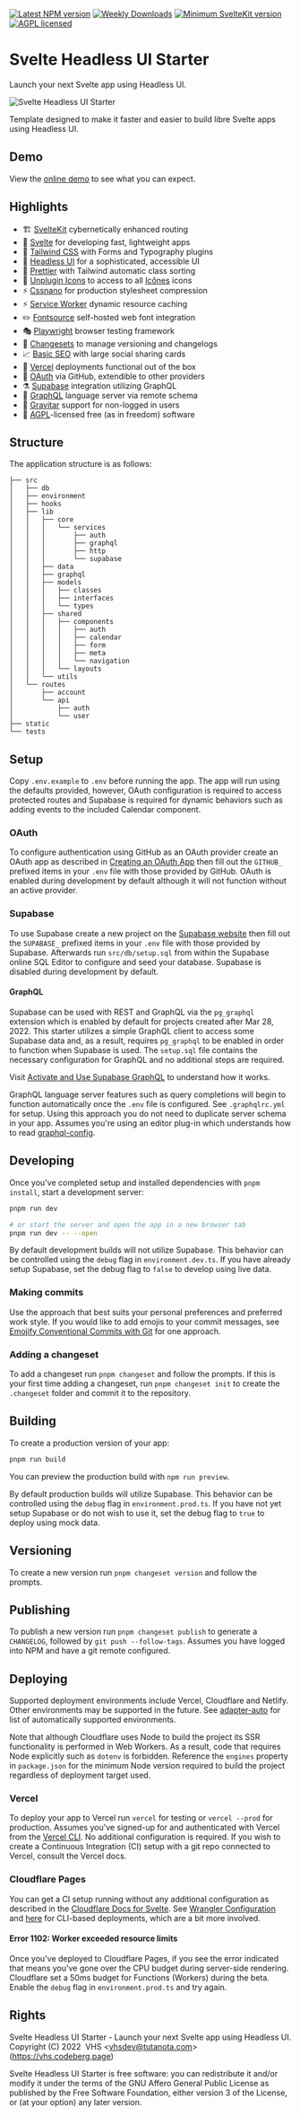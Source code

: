 [![Latest NPM version](https://flat.badgen.net/npm/v/svelte-headlessui-starter)](https://npmjs.com/svelte-headlessui-starter)
[![Weekly Downloads](https://flat.badgen.net/npm/dw/svelte-headlessui-starter)](https://npmjs.com/svelte-headlessui-starter)
[![Minimum SvelteKit version](https://flat.badgen.net/badge/SvelteKit/>=1.0.0-next.391/ff3e00)](https://github.com/sveltejs/kit/blob/master/packages/kit/CHANGELOG.md#100-next391)
[![AGPL licensed](https://flat.badgen.net/npm/license/svelte-headlessui-starter)](https://codeberg.org/vhs/svelte-headlessui-starter/src/branch/trunk/COPYING)

# Svelte Headless UI Starter

Launch your next Svelte app using Headless UI.

![Svelte Headless UI Starter](static/screenshot.png)

Template designed to make it faster and easier to build libre Svelte apps using Headless UI.

## Demo

View the [online demo](https://svelte-headlessui-starter.vercel.app) to see what you can expect.

## Highlights

- 🏗️ [SvelteKit](https://kit.svelte.dev/) cybernetically enhanced routing
- 🔨 [Svelte](https://svelte.dev/) for developing fast, lightweight apps
- 🎨 [Tailwind CSS](https://tailwindcss.com/) with Forms and Typography plugins
- 🧪 [Headless UI](https://svelte-headlessui.goss.io) for a sophisticated, accessible UI
- 💄 [Prettier](https://prettier.io/) with Tailwind automatic class sorting
- 🚩 [Unplugin Icons](https://github.com/antfu/unplugin-icons) to access to all [Icônes](https://icones.js.org/) icons
- ⚡️ [Cssnano](https://cssnano.co/) for production stylesheet compression
- ⚡️ [Service Worker](https://developer.mozilla.org/en-US/docs/Web/API/Service_Worker_API/Using_Service_Workers) dynamic resource caching
- ✏️ [Fontsource](https://fontsource.org/) self-hosted web font integration
- 🎭 [Playwright](https://playwright.dev/) browser testing framework
- 🦋 [Changesets](https://github.com/changesets/changesets) to manage versioning and changelogs
- 📈 [Basic SEO](https://github.com/oekazuma/svelte-meta-tags) with large social sharing cards
- 🚀 [Vercel](https://vercel.com/) deployments functional out of the box
- 🔐 [OAuth](https://www.oauth.com/) via GitHub, extendible to other providers
- ⚗️ [Supabase](https://supabase.com/) integration utilizing GraphQL
- 🦄 [GraphQL](https://graphql.org/) language server via remote schema
- 👷 [Gravitar](https://gravatar.com/) support for non-logged in users
- 📄 [AGPL](https://www.gnu.org/licenses/agpl-3.0.en.html)-licensed free (as in freedom) software

## Structure

The application structure is as follows:

```term
├── src
│   ├── db
│   ├── environment
│   ├── hooks
│   ├── lib
│   │   ├── core
│   │   │   └── services
│   │   │       ├── auth
│   │   │       ├── graphql
│   │   │       ├── http
│   │   │       └── supabase
│   │   ├── data
│   │   ├── graphql
│   │   ├── models
│   │   │   ├── classes
│   │   │   ├── interfaces
│   │   │   └── types
│   │   ├── shared
│   │   │   ├── components
│   │   │   │   ├── auth
│   │   │   │   ├── calendar
│   │   │   │   ├── form
│   │   │   │   ├── meta
│   │   │   │   └── navigation
│   │   │   └── layouts
│   │   └── utils
│   └── routes
│       ├── account
│       └── api
│           ├── auth
│           └── user
├── static
└── tests
```

## Setup

Copy `.env.example` to `.env` before running the app. The app will run using the defaults provided, however, OAuth configuration is required to access protected routes and Supabase is required for dynamic behaviors such as adding events to the included Calendar component.

### OAuth

To configure authentication using GitHub as an OAuth provider create an OAuth app as described in [Creating an OAuth App](https://docs.github.com/en/enterprise-server@3.4/developers/apps/building-oauth-apps/creating-an-oauth-app) then fill out the `GITHUB_` prefixed items in your `.env` file with those provided by GitHub. OAuth is enabled during development by default although it will not function without an active provider.

### Supabase

To use Supabase create a new project on the [Supabase website](https://supabase.com/) then fill out the `SUPABASE_` prefixed items in your `.env` file with those provided by Supabase. Afterwards run `src/db/setup.sql` from within the Supabase online SQL Editor to configure and seed your database. Supabase is disabled during development by default.

#### GraphQL

Supabase can be used with REST and GraphQL via the `pg_graphql` extension which is enabled by default for projects created after Mar 28, 2022. This starter utilizes a simple GraphQL client to access some Supabase data and, as a result, requires `pg_graphql` to be enabled in order to function when Supabase is used. The `setup.sql` file contains the necessary configuration for GraphQL and no additional steps are required.

Visit [Activate and Use Supabase GraphQL](https://vhs.codeberg.page/post/activate-use-supabase-graphql/) to understand how it works.

GraphQL language server features such as query completions will begin to function automatically once the `.env` file is configured. See `.graphqlrc.yml` for setup. Using this approach you do not need to duplicate server schema in your app. Assumes you're using an editor plug-in which understands how to read [graphql-config](https://graphql-config.com).

## Developing

Once you've completed setup and installed dependencies with `pnpm install`, start a development server:

```bash
pnpm run dev

# or start the server and open the app in a new browser tab
pnpm run dev -- --open
```

By default development builds will not utilize Supabase. This behavior can be controlled using the `debug` flag in `environment.dev.ts`. If you have already setup Supabase, set the debug flag to `false` to develop using live data.

### Making commits

Use the approach that best suits your personal preferences and preferred work style. If you would like to add emojis to your commit messages, see [Emojify Conventional Commits with Git](https://vhs.codeberg.page/post/emojify-conventional-commits-git/) for one approach.

### Adding a changeset

To add a changeset run `pnpm changeset` and follow the prompts. If this is your first time adding a changeset, run `pnpm changeset init` to create the `.changeset` folder and commit it to the repository.

## Building

To create a production version of your app:

```bash
pnpm run build
```

You can preview the production build with `npm run preview`.

By default production builds will utilize Supabase. This behavior can be controlled using the `debug` flag in `environment.prod.ts`. If you have not yet setup Supabase or do not wish to use it, set the debug flag to `true` to deploy using mock data.

## Versioning

To create a new version run `pnpm changeset version` and follow the prompts.

## Publishing

To publish a new version run `pnpm changeset publish` to generate a `CHANGELOG`, followed by `git push --follow-tags`. Assumes you have logged into NPM and have a git remote configured.

## Deploying

Supported deployment environments include Vercel, Cloudflare and Netlify. Other environments may be supported in the future. See [adapter-auto](https://www.npmjs.com/package/@sveltejs/adapter-auto) for list of automatically supported environments.

Note that although Cloudflare uses Node to build the project its SSR functionality is performed in Web Workers. As a result, code that requires Node explicitly such as `dotenv` is forbidden. Reference the `engines` property in `package.json` for the minimum Node version required to build the project regardless of deployment target used.

### Vercel

To deploy your app to Vercel run `vercel` for testing or `vercel --prod` for production. Assumes you've signed-up for and authenticated with Vercel from the [Vercel CLI](https://vercel.com/cli). No additional configuration is required. If you wish to create a Continuous Integration (CI) setup with a git repo connected to Vercel, consult the Vercel docs.

### Cloudflare Pages

You can get a CI setup running without any additional configuration as described in the [Cloudflare Docs for Svelte](https://developers.cloudflare.com/pages/framework-guides/deploy-a-svelte-site/). See [Wrangler Configuration](https://developers.cloudflare.com/workers/cli-wrangler/configuration/) and [here](https://github.com/sveltejs/kit/issues/2966) for CLI-based deployments, which are a bit more involved.

#### Error 1102: Worker exceeded resource limits

Once you've deployed to Cloudflare Pages, if you see the error indicated that means you've gone over the CPU budget during server-side rendering. Cloudflare set a 50ms budget for Functions (Workers) during the beta. Enable the `debug` flag in `environment.prod.ts` and try again.

## Rights

Svelte Headless UI Starter - Launch your next Svelte app using Headless UI.<br>
Copyright (C) 2022&nbsp;&nbsp;VHS &lt;vhsdev@tutanota.com&gt; (https://vhs.codeberg.page)

Svelte Headless UI Starter is free software: you can redistribute it and/or modify it under the terms of the GNU Affero General Public License as published by the Free Software Foundation, either version 3 of the License, or (at your option) any later version.

